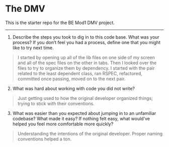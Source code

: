 # The DMV

This is the starter repo for the BE Mod1 DMV project.

---

1. Describe the steps you took to dig in to this code base. What was your process? If you don’t feel you had a process, define one that you might like to try next time.

> I started by opening up all of the lib files on one side of my screen and all of the spec files on the other in tabs. Then I looked over the files to try to organize them by dependency. I started with the pair related to the least dependent class, ran RSPEC, refactored, committed once passing, moved on to the next pair.


2. What was hard about working with code you did not write?

> Just getting used to how the original developer organized things; trying to stick with their conventions.

3. What was easier than you expected about jumping in to an unfamiliar codebase? What made it easy? If nothing felt easy, what would’ve helped you feel more comfortable more quickly?

> Understanding the intentions of the original developer. Proper naming conventions helped a ton.
